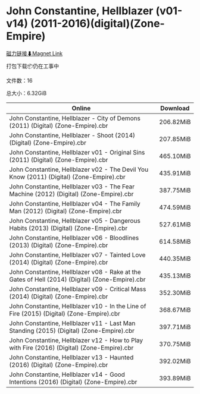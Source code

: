 # John Constantine, Hellblazer (v01-v14) (2011-2016)(digital)(Zone-Empire)

[磁力链接⬇Magnet Link](magnet:?xt=urn:btih:0e1ec9ac9427a769d85d528a989b9262809d963e&dn=John%20Constantine%2C%20Hellblazer%20%28v01-v14%29%20%282011-2016%29%28digital%29%28Zone-Empire%29)

打包下载📦仍在工事中

文件数：16

总大小：6.32GiB

Online | Download
--- | ---
John Constantine, Hellblazer - City of Demons (2011) (Digital) (Zone-Empire).cbr | 206.82MiB
John Constantine, Hellblazer - Shoot (2014) (Digital) (Zone-Empire).cbr | 207.85MiB
John Constantine, Hellblazer v01 - Original Sins (2011) (Digital) (Zone-Empire).cbr | 465.10MiB
John Constantine, Hellblazer v02 - The Devil You Know (2011) (Digital) (Zone-Empire).cbr | 435.91MiB
John Constantine, Hellblazer v03 - The Fear Machine (2012) (Digital) (Zone-Empire).cbr | 387.75MiB
John Constantine, Hellblazer v04 - The Family Man (2012) (Digital) (Zone-Empire).cbr | 474.59MiB
John Constantine, Hellblazer v05 - Dangerous Habits (2013) (Digital) (Zone-Empire).cbr | 527.61MiB
John Constantine, Hellblazer v06 - Bloodlines (2013) (Digital) (Zone-Empire).cbr | 614.58MiB
John Constantine, Hellblazer v07 - Tainted Love (2014) (Digital) (Zone-Empire).cbr | 440.35MiB
John Constantine, Hellblazer v08 - Rake at the Gates of Hell (2014) (Digital) (Zone-Empire).cbr | 435.13MiB
John Constantine, Hellblazer v09 - Critical Mass (2014) (Digital) (Zone-Empire).cbr | 352.30MiB
John Constantine, Hellblazer v10 - In the Line of Fire (2015) (Digital) (Zone-Empire).cbr | 368.67MiB
John Constantine, Hellblazer v11 - Last Man Standing (2015) (Digital) (Zone-Empire).cbr | 397.71MiB
John Constantine, Hellblazer v12 - How to Play with Fire (2016) (Digital) (Zone-Empire).cbr | 370.75MiB
John Constantine, Hellblazer v13 - Haunted (2016) (Digital) (Zone-Empire).cbr | 392.02MiB
John Constantine, Hellblazer v14 - Good Intentions (2016) (Digital) (Zone-Empire).cbr | 393.89MiB